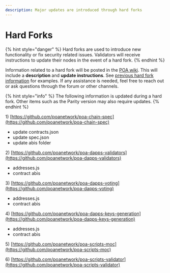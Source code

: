 ```yaml
---
description: Major updates are introduced through hard forks
---
```


# Hard Forks

{% hint style="danger" %}
Hard forks are used to introduce new functionality or fix security related issues. Validators will receive instructions to update their nodes in the event of a hard fork.
{% endhint %}

Information related to a hard fork will be posted in the [POA wiki](https://github.com/poanetwork/wiki). This will include a **description** and **update instructions**. See [previous hard fork information](previous-hard-fork-information.md) for examples. If any assistance is needed, feel free to reach out or ask questions through the forum or other channels.

{% hint style="info" %}
The following information is updated during a hard fork. Other items such as the Parity version may also require updates.
{% endhint %}

1\) [https://github.com/poanetwork/poa-chain-spec](https://github.com/poanetwork/poa-chain-spec)

* update contracts.json
* update spec.json
* update abis folder

2\) [https://github.com/poanetwork/poa-dapps-validators](https://github.com/poanetwork/poa-dapps-validators)

* addresses.js
* contract abis

3\) [https://github.com/poanetwork/poa-dapps-voting](https://github.com/poanetwork/poa-dapps-voting)

* addresses.js
* contract abis

4\) [https://github.com/poanetwork/poa-dapps-keys-generation](https://github.com/poanetwork/poa-dapps-keys-generation)

* addresses.js
* contract abis

5\) [https://github.com/poanetwork/poa-scripts-moc](https://github.com/poanetwork/poa-scripts-moc)

6\) [https://github.com/poanetwork/poa-scripts-validator](https://github.com/poanetwork/poa-scripts-validator)

